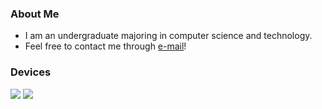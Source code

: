### About Me

- I am an undergraduate majoring in computer science and technology.
- Feel free to contact me through [e-mail](mailto:zhouzhoushen@seu.edu.cn)!

### Devices

[![](https://img.shields.io/badge/-Thinkbook%2016p-black?style=flat-square&logo=lenovo)](https://www.lenovo.com/)
[![](https://img.shields.io/badge/-Xiaomi%2010s-black?style=flat-square&logo=xiaomi)](https://www.mi.com/mi10s)

<!---
zhouzhoushen/zhouzhoushen is a ✨ special ✨ repository because its `README.md` (this file) appears on your GitHub profile.
You can click the Preview link to take a look at your changes.
--->
